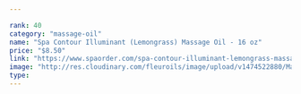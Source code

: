 ```yaml
---

rank: 40 
category: "massage-oil"
name: "Spa Contour Illuminant (Lemongrass) Massage Oil - 16 oz"
price: "$8.50"
link: "https://www.spaorder.com/spa-contour-illuminant-lemongrass-massage-oil-16-oz/"
image: "http://res.cloudinary.com/fleuroils/image/upload/v1474522880/Massage%20Oil/16_oz.jpg"
type: 
---
```

